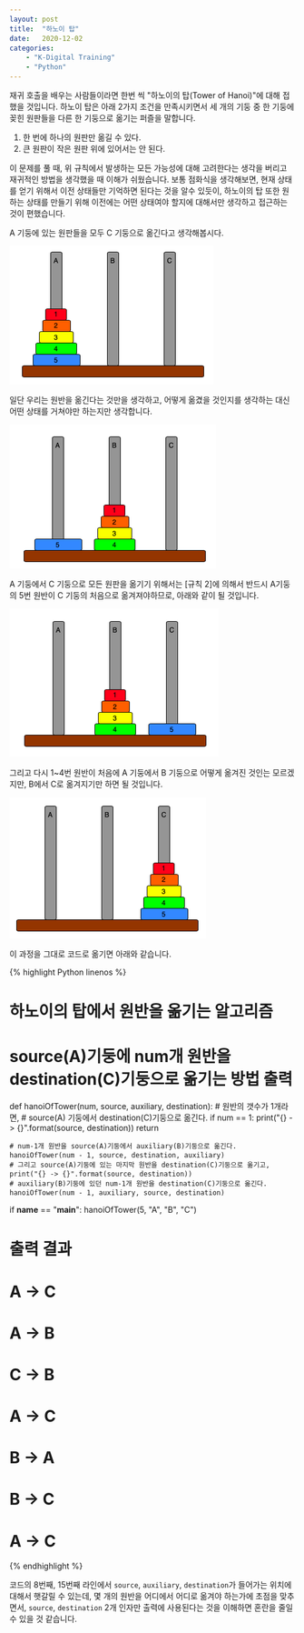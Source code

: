 ```yaml
---
layout: post
title:  "하노이 탑"
date:   2020-12-02
categories:
    - "K-Digital Training"
    - "Python"
---
```


재귀 호출을 배우는 사람들이라면 한번 씩 "하노이의 탑(Tower of Hanoi)"에 대해 접했을 것입니다. 하노이 탑은 아래 2가지 조건을 만족시키면서 세 개의 기둥 중 한 기둥에 꽂힌 원판들을 다른 한 기둥으로 옮기는 퍼즐을 말합니다.

1. 한 번에 하나의 원판만 옮길 수 있다.
2. 큰 원판이 작은 원판 위에 있어서는 안 된다.

이 문제를 풀 때, 위 규칙에서 발생하는 모든 가능성에 대해 고려한다는 생각을 버리고 재귀적인 방법을 생각했을 때 이해가 쉬웠습니다. 보통 점화식을 생각해보면, 현재 상태를 얻기 위해서 이전 상태들만 기억하면 된다는 것을 알수 있듯이, 하노이의 탑 또한 원하는 상태를 만들기 위해 이전에는 어떤 상태여야 할지에 대해서만 생각하고 접근하는 것이 편했습니다.

A 기둥에 있는 원판들을 모두 C 기둥으로 옮긴다고 생각해봅시다.

![hanoi 0](/assets/k-digital-training/hanoi_0.png)

일단 우리는 원반을 옮긴다는 것만을 생각하고, 어떻게 옮겼을 것인지를 생각하는 대신 어떤 상태를 거쳐야만 하는지만 생각합니다.

![hanoi 1](/assets/k-digital-training/hanoi_1.png)

A 기둥에서 C 기둥으로 모든 원판을 옮기기 위해서는 [규칙 2]에 의해서 반드시 A기둥의 5번 원반이 C 기둥의 처음으로 옮겨져야하므로, 아래와 같이 될 것입니다.

![hanoi 2](/assets/k-digital-training/hanoi_2.png)

그리고 다시 1~4번 원반이 처음에 A 기둥에서 B 기둥으로 어떻게 옮겨진 것인는 모르겠지만, B에서 C로 옮겨지기만 하면 될 것입니다.

![hanoi 3](/assets/k-digital-training/hanoi_3.png)

이 과정을 그대로 코드로 옮기면 아래와 같습니다.

{% highlight Python linenos %}

# 하노이의 탑에서 원반을 옮기는 알고리즘
# source(A)기둥에 num개 원반을 destination(C)기둥으로 옮기는 방법 출력
def hanoiOfTower(num, source, auxiliary, destination):
    # 원반의 갯수가 1개라면,
    # source(A) 기둥에서 destination(C)기둥으로 옮긴다.
    if num == 1:
        print("{} -> {}".format(source, destination))
        return
    
    # num-1개 원반을 source(A)기둥에서 auxiliary(B)기둥으로 옮긴다.
    hanoiOfTower(num - 1, source, destination, auxiliary)
    # 그리고 source(A)기둥에 있는 마지막 원반을 destination(C)기둥으로 옮기고, 
    print("{} -> {}".format(source, destination))
    # auxiliary(B)기둥에 있던 num-1개 원반을 destination(C)기둥으로 옮긴다.
    hanoiOfTower(num - 1, auxiliary, source, destination)


if __name__ == "__main__":
    hanoiOfTower(5, "A", "B", "C")

# 출력 결과
# A -> C
# A -> B
# C -> B
# A -> C
# B -> A
# B -> C
# A -> C
{% endhighlight %}

코드의 8번째, 15번째 라인에서 `source`, `auxiliary`, `destination`가 들어가는 위치에 대해서 햇갈릴 수 있는데, 몇 개의 원반을 어디에서 어디로 옮겨야 하는가에 초점을 맞추면서, `source`, `destination` 2개 인자만 출력에 사용된다는 것을 이해하면 혼란을 줄일 수 있을 것 같습니다.

